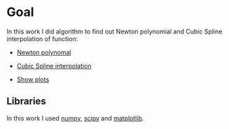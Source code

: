 # Goal

In this work I did algorithm to find out Newton polynomial and Cubic Spline interpolation of function:

- [Newton polynomal](https://github.com/mezgoodle/numericalMethods_labs/blob/master/Lab5/main.py#L37-L106)

- [Cubic Spline interpolation](https://github.com/mezgoodle/numericalMethods_labs/blob/master/Lab5/main.py#L141-L247)

- [Show plots](https://github.com/mezgoodle/numericalMethods_labs/blob/master/Lab5/main.py#L109-L138)

## Libraries

In this work I used [numpy](https://github.com/numpy/numpy), [scipy](https://www.scipy.org/) and [matplotlib](https://matplotlib.org/).
